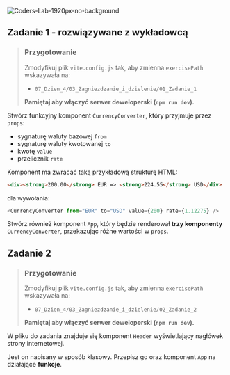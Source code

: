 ![Coders-Lab-1920px-no-background](https://user-images.githubusercontent.com/30623667/104709394-2cabee80-571f-11eb-9518-ea6a794e558e.png)


## Zadanie 1 - rozwiązywane z wykładowcą

> ### Przygotowanie
>
> Zmodyfikuj plik `vite.config.js` tak, aby zmienna `exercisePath` wskazywała na:
>
> - `07_Dzien_4/03_Zagniezdzanie_i_dzielenie/01_Zadanie_1`
>
> **Pamiętaj aby włączyć serwer deweloperski (`npm run dev`).**

Stwórz funkcyjny komponent `CurrencyConverter`, który przyjmuje przez `props`:

- sygnaturę waluty bazowej `from`
- sygnaturę waluty kwotowanej `to`
- kwotę `value`
- przelicznik `rate`

Komponent ma zwracać taką przykładową strukturę HTML:

```html
<div><strong>200.00</strong> EUR => <strong>224.55</strong> USD</div>
```

dla wywołania:

```js
<CurrencyConverter from="EUR" to="USD" value={200} rate={1.12275} />
```

Stwórz również komponent `App`, który będzie renderował **trzy komponenty** `CurrencyConverter`, przekazując różne wartości w `props`.


## Zadanie 2

> ### Przygotowanie
>
> Zmodyfikuj plik `vite.config.js` tak, aby zmienna `exercisePath` wskazywała na:
>
> - `07_Dzien_4/03_Zagniezdzanie_i_dzielenie/02_Zadanie_2`
>
> **Pamiętaj aby włączyć serwer deweloperski (`npm run dev`).**

W pliku do zadania znajduje się komponent `Header` wyświetlający nagłówek strony internetowej.

Jest on napisany w sposób klasowy. Przepisz go oraz komponent `App` na działające **funkcje**.

